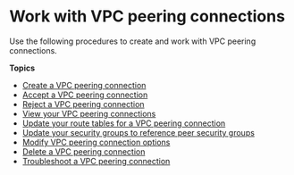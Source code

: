 # Work with VPC peering connections<a name="working-with-vpc-peering"></a>

Use the following procedures to create and work with VPC peering connections\.

**Topics**
+ [Create a VPC peering connection](create-vpc-peering-connection.md)
+ [Accept a VPC peering connection](accept-vpc-peering-connection.md)
+ [Reject a VPC peering connection](reject-vpc-peering-connection.md)
+ [View your VPC peering connections](describe-vpc-peering-connections.md)
+ [Update your route tables for a VPC peering connection](vpc-peering-routing.md)
+ [Update your security groups to reference peer security groups](vpc-peering-security-groups.md)
+ [Modify VPC peering connection options](modify-peering-connections.md)
+ [Delete a VPC peering connection](delete-vpc-peering-connection.md)
+ [Troubleshoot a VPC peering connection](troubleshoot-vpc-peering-connections.md)